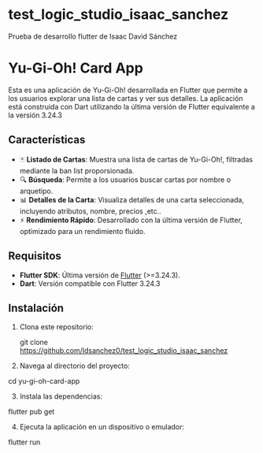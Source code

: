 # test_logic_studio_isaac_sanchez
Prueba de desarrollo flutter de Isaac David Sánchez

# Yu-Gi-Oh! Card App

Esta es una aplicación de Yu-Gi-Oh! desarrollada en Flutter que permite a los usuarios explorar una lista de cartas y ver sus detalles. La aplicación está construida con Dart utilizando la última versión de Flutter equivalente a la versión 3.24.3

## Características

- 🃏 **Listado de Cartas**: Muestra una lista de cartas de Yu-Gi-Oh!, filtradas mediante la ban list proporsionada.
- 🔍 **Búsqueda**: Permite a los usuarios buscar cartas por nombre o arquetipo.
- 📊 **Detalles de la Carta**: Visualiza detalles de una carta seleccionada, incluyendo atributos, nombre, precios ,etc..
- ⚡ **Rendimiento Rápido**: Desarrollado con la última versión de Flutter, optimizado para un rendimiento fluido.

## Requisitos

- **Flutter SDK**: Última versión de [Flutter](https://flutter.dev/docs/get-started/install) (>=3.24.3).
- **Dart**: Versión compatible con Flutter 3.24.3

## Instalación

1. Clona este repositorio:

   git clone https://github.com/Idsanchez0/test_logic_studio_isaac_sanchez
   

2. Navega al directorio del proyecto:
   
  cd yu-gi-oh-card-app

3. Instala las dependencias:

  flutter pub get

4. Ejecuta la aplicación en un dispositivo o emulador:

  flutter run
